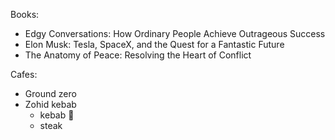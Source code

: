 Books:
* Edgy Conversations: How Ordinary People Achieve Outrageous Success
* Elon Musk: Tesla, SpaceX, and the Quest for a Fantastic Future
* The Anatomy of Peace: Resolving the Heart of Conflict

Cafes:
* Ground zero
* Zohid kebab
  * kebab :meat_on_bone:	
  * steak
